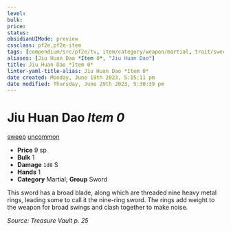 ```yaml
---
level:
bulk:
price:
status:
obsidianUIMode: preview
cssclass: pf2e,pf2e-item
tags: [compendium/src/pf2e/tv, item/category/weapon/martial, trait/sweep, trait/uncommon]
aliases: [Jiu Huan Dao *Item 0*, "Jiu Huan Dao"]
title: Jiu Huan Dao *Item 0*
linter-yaml-title-alias: Jiu Huan Dao *Item 0*
date created: Monday, June 19th 2023, 5:15:11 pm
date modified: Thursday, June 29th 2023, 5:30:39 pm
---
```


# Jiu Huan Dao *Item 0*

[sweep](rules/traits/sweep.md) [uncommon](rules/traits/uncommon.md)  

- **Price** 9 sp
- **Bulk** 1
- **Damage** `1d8` S
- **Hands** 1
- **Category** Martial; **Group** Sword

This sword has a broad blade, along which are threaded nine heavy metal rings, leading some to call it the nine-ring sword. The rings add weight to the weapon for broad swings and clash together to make noise.

*Source: Treasure Vault p. 25*
